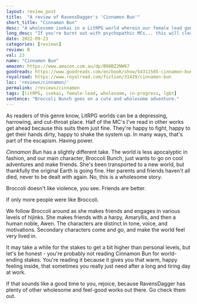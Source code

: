 ```yaml
---
layout: review_post
title:  "A review of RavensDagger's 'Cinnamon Bun'"
short_title: "Cinnamon Bun"
desc: "A wholesome isekai in a LitRPG world wherein our female lead goes on friendship-making adventures."
long_desc: "If you're burnt out with psychopathic MCs... this will cleanse your palette. Light-hearted, wholesome, incredibly cute, Broccoli Bunch is a joy to read about."
date: 2022-09-23
categories: [reviews]
review: B
val: 23
name: "Cinnamon Bun"
amazon: https://www.amazon.com.au/dp/B08BZ2NW67
goodreads: https://www.goodreads.com/en/book/show/54311585-cinnamon-bun
royalroad: https://www.royalroad.com/fiction/31429/cinnamon-bun
loc: 'reviews/cinnamon/'
permalink: /reviews/cinnamon
tags: [litRPG, isekai, female-lead, wholesome, in-progress, lgbt]
sentence: "Broccoli Bunch goes on a cute and wholesome adventure."
---
```


As readers of this genre know, LitRPG worlds can be a depressing, harrowing, and cut-throat place. Half of the MC's I've read in other works get ahead because this suits them just fine.  They're happy to fight, happy to get their hands dirty, happy to shake the system up. In many ways, that's part of the escapism. Having power. 

*Cinnamon Bun* has a slightly different take. The world is less apocalyptic in fashion, and our main character, Broccoli Bunch, just wants to go on cool adventures and make friends. She's been transported to a new world, but thankfully the original Earth is going fine. Her parents and friends haven't all died, never to be dealt with again. No, this is a wholesome story.

Broccoli doesn't like violence, you see. Friends are better.

If only more people were like Broccoli. 

We follow Broccoli around as she makes friends and engages in various levels of hijinks. She makes friends with a harpy, Amaryllis, and then a human noble, Awen. The characters are distinct in tone, voice, and motivations. Secondary characters come and go, and make the world feel very lived in. 

It may take a while for the stakes to get a bit higher than personal levels, but let's be honest - you're probably not reading Cinnamon Bun for world-ending stakes. You're reading it because it gives you that warm, happy feeling inside, that sometimes you really just need after a long and tiring day at work. 

If that sounds like a good time to you, rejoice, because RavensDagger has plenty of other wholesome and feel-good works out there. Go check them out.